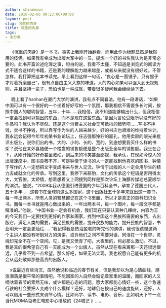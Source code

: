```yaml
---
author: shinemoon
date: 2010-02-06 00:23:00+00:00
layout: post
slug: 沉重的肉身
title: 沉重的肉身
tags:
- 未分类
---
```


    《沉重的肉身》是一本书，事实上我刚开始翻看，而用此作为标题显然是我惯用的伎俩。如果我有幸成为出版大军中的一员，提炼一个好的书名我认为是非常必要的。此书开篇论述伦理之事，坦白的说，我看不太懂，不知道是浏览式的阅读方式不适合这样的书籍，还是我的理解能力越来越差，或者从来就没有很好过。不管怎样，我打算把这本书读完。早上看到这样一句话，“良心是一面镜子，只有猴子才对着折磨自己”，很有点自由主义大旗的味道。人的内心如果可以强大到无视规则，并且坚持一辈子，恐怕也是一种成就，带着很多疑问我会继续读下去。

     晚上看了hanhan在厦门大学的演讲，我有点不同看法。他有一段讲话，“如果中国可以有一个很好的一个坐着好好写的一个氛围，那我相信不需要多长时间，按照中国人的聪明智慧，五年，十年……我相信，我不知道能够输出什么，但我相信一定会找到可以输出的东西，而不是现在这些东西。”是因为言论受限所以没有好的作品吗？我认为不尽然。还是这个消费主义社会无可抵挡的趋势吧……写书不挣钱，卖书不挣钱，所以靠写作为生的人越来越少，好的书店也艰难的维持着生计。我永远会记得今年年初某书业论坛上，任志强那狰狞的面孔，他用卖房的眼光来批评出版业，说你们出的书，大的、小的、长的、宽的，到底想要我买什么样的书架？说他在某郊县随便一个楼盘的销售额便是整个出版业全年的销售额。我坐在台下，从刚开始的好奇甚至激动，到后来的冷笑甚至鄙视，我承认，在现如今惊人的出版速度中，图书良莠不齐，可是钟情于读书的人一定能找到他喜欢的图书，钟情于写作的人一定想把文字变成书来与世人交流，钟情于出版的人一定会用毕生的精力去成就文化的传承。写到这里，我停下来斟酌，文化的传承这个短语是否用得太大，太官僚，太矫情，想着想着又上网搜到同样是那次论坛上海豚传媒老总夏顺华的演讲。他说，“2009年我从德国引进德国的少年百科全书，孕育了德国三代人，五十多年……这套书在全球销这么多国家，这个出版社五十多年来就出这一套书，每一年出两本，所有人类的智慧都记在这个书里面，所以才是真正的百科知识全书。而每一本书就是用心做出来的，一年出两本书，每一个图片，每一段文字都是精准的。”他说，“中国书业一定会有机会，我们现在只要认真种几棵树，内容为王的今天我们一定要找到更好的作家和画家，找到中国这个民族所需要的东西，去出版它，满足人类的需要，满足民族的需要，提升民族的能力，提升民族的智慧，书业明天一定会更灿烂……”我记得我是热泪盈眶的听完他的演讲，我也很遗憾这两个主讲人都没有听到对方的演讲，或许他们之间不需要对话，同活在一个世界，灵魂却完全不在一个空间。哎，是我又愤青了吧，大夜里的，何必那么激动。不过，我是真的很希望自己有一天能成为一个出版人，虽然从现在看来离那一天还很远很远，几乎看不到一点希望，那么好吧，如果无法实现，我也祝愿自己能有更多的机会从远处敬仰那些高贵的出版人。

    x说最近有些消沉，虽然他说和临近的春节有关，但是我却以为是心情曲线，潮涨潮落是很平常的事情吧，不能回家的人自然会惦记着家里的温暖，而回家的人又嘀咕着春节的索然无味，或许都是心态的问题。愿大家都能心情好一些，这个急速行驶的社会要把人变成个什么模样？还好，地球仍在按自己的速度旋转，还好，人可以借用一些形式来调节心情。比如码字、读书、电影、音乐，比如明天下午一点当代MOMA百老汇电影中心播放的《24城记 》……
